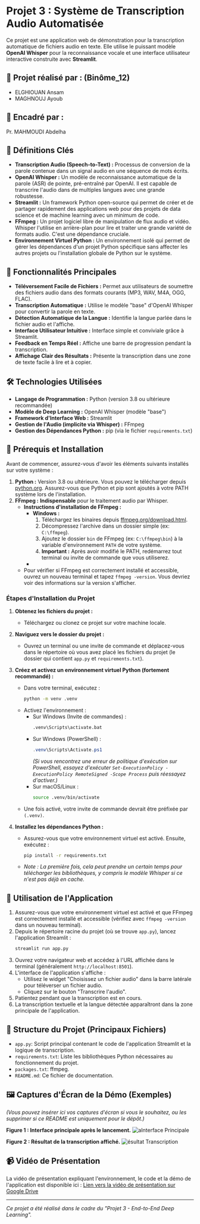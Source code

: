 # Projet 3 : Système de Transcription Audio Automatisée

Ce projet est une application web de démonstration pour la transcription automatique de fichiers audio en texte. Elle utilise le puissant modèle **OpenAI Whisper** pour la reconnaissance vocale et une interface utilisateur interactive construite avec **Streamlit**.

## 📝 Projet réalisé par : (Binôme_12)
- ELGHIOUAN Ansam
- MAGHNOUJ Ayoub

## 📝 Encadré par :
Pr. MAHMOUDI Abdelha

## 📖 Définitions Clés

*   **Transcription Audio (Speech-to-Text) :** Processus de conversion de la parole contenue dans un signal audio en une séquence de mots écrits.
*   **OpenAI Whisper :** Un modèle de reconnaissance automatique de la parole (ASR) de pointe, pré-entraîné par OpenAI. Il est capable de transcrire l'audio dans de multiples langues avec une grande robustesse.
*   **Streamlit :** Un framework Python open-source qui permet de créer et de partager rapidement des applications web pour des projets de data science et de machine learning avec un minimum de code.
*   **FFmpeg :** Un projet logiciel libre de manipulation de flux audio et vidéo. Whisper l'utilise en arrière-plan pour lire et traiter une grande variété de formats audio. C'est une dépendance cruciale.
*   **Environnement Virtuel Python :** Un environnement isolé qui permet de gérer les dépendances d'un projet Python spécifique sans affecter les autres projets ou l'installation globale de Python sur le système.

## 🌟 Fonctionnalités Principales

-   **Téléversement Facile de Fichiers :** Permet aux utilisateurs de soumettre des fichiers audio dans des formats courants (MP3, WAV, M4A, OGG, FLAC).
-   **Transcription Automatique :** Utilise le modèle "base" d'OpenAI Whisper pour convertir la parole en texte.
-   **Détection Automatique de la Langue :** Identifie la langue parlée dans le fichier audio et l'affiche.
-   **Interface Utilisateur Intuitive :** Interface simple et conviviale grâce à Streamlit.
-   **Feedback en Temps Réel :** Affiche une barre de progression pendant la transcription.
-   **Affichage Clair des Résultats :** Présente la transcription dans une zone de texte facile à lire et à copier.

## 🛠️ Technologies Utilisées

-   **Langage de Programmation :** Python (version 3.8 ou ultérieure recommandée)
-   **Modèle de Deep Learning :** OpenAI Whisper (modèle "base")
-   **Framework d'Interface Web :** Streamlit
-   **Gestion de l'Audio (implicite via Whisper) :** FFmpeg
-   **Gestion des Dépendances Python :** pip (via le fichier `requirements.txt`)

## 🚀 Prérequis et Installation

Avant de commencer, assurez-vous d'avoir les éléments suivants installés sur votre système :

1.  **Python :** Version 3.8 ou ultérieure. Vous pouvez le télécharger depuis [python.org](https://www.python.org/). Assurez-vous que Python et pip sont ajoutés à votre PATH système lors de l'installation.
2.  **FFmpeg :** **Indispensable** pour le traitement audio par Whisper.
    *   **Instructions d'installation de FFmpeg :**
        *   **Windows :**
            1.  Téléchargez les binaires depuis [ffmpeg.org/download.html](https://ffmpeg.org/download.html).
            2.  Décompressez l'archive dans un dossier simple (ex: `C:\ffmpeg`).
            3.  Ajoutez le dossier `bin` de FFmpeg (ex: `C:\ffmpeg\bin`) à la variable d'environnement `PATH` de votre système.
            4.  **Important :** Après avoir modifié le PATH, redémarrez tout terminal ou invite de commande que vous utiliserez.
        *   
    *   Pour vérifier si FFmpeg est correctement installé et accessible, ouvrez un nouveau terminal et tapez `ffmpeg -version`. Vous devriez voir des informations sur la version s'afficher.

### Étapes d'Installation du Projet

1.  **Obtenez les fichiers du projet :**
    *   Téléchargez ou clonez ce projet sur votre machine locale.

2.  **Naviguez vers le dossier du projet :**
    *   Ouvrez un terminal ou une invite de commande et déplacez-vous dans le répertoire où vous avez placé les fichiers du projet (le dossier qui contient `app.py` et `requirements.txt`).

3.  **Créez et activez un environnement virtuel Python (fortement recommandé) :**
    *   Dans votre terminal, exécutez :
        ```bash
        python -m venv .venv
        ```
    *   Activez l'environnement :
        *   Sur Windows (Invite de commandes) :
            ```cmd
            .venv\Scripts\activate.bat
            ```
        *   Sur Windows (PowerShell) :
            ```powershell
            .venv\Scripts\Activate.ps1
            ```
            *(Si vous rencontrez une erreur de politique d'exécution sur PowerShell, essayez d'exécuter `Set-ExecutionPolicy -ExecutionPolicy RemoteSigned -Scope Process` puis réessayez d'activer.)*
        *   Sur macOS/Linux :
            ```bash
            source .venv/bin/activate
            ```
    *   Une fois activé, votre invite de commande devrait être préfixée par `(.venv)`.

4.  **Installez les dépendances Python :**
    *   Assurez-vous que votre environnement virtuel est activé. Ensuite, exécutez :
        ```bash
        pip install -r requirements.txt
        ```
    *   *Note : La première fois, cela peut prendre un certain temps pour télécharger les bibliothèques, y compris le modèle Whisper si ce n'est pas déjà en cache.*

## 🏃 Utilisation de l'Application

1.  Assurez-vous que votre environnement virtuel est activé et que FFmpeg est correctement installé et accessible (vérifiez avec `ffmpeg -version` dans un nouveau terminal).
2.  Depuis le répertoire racine du projet (où se trouve `app.py`), lancez l'application Streamlit :
    ```bash
    streamlit run app.py
    ```
3.  Ouvrez votre navigateur web et accédez à l'URL affichée dans le terminal (généralement `http://localhost:8501`).
4.  L'interface de l'application s'affiche :
    *   Utilisez le widget "Choisissez un fichier audio" dans la barre latérale pour téléverser un fichier audio.
    *   Cliquez sur le bouton "Transcrire l'audio".
5.  Patientez pendant que la transcription est en cours.
6.  La transcription textuelle et la langue détectée apparaîtront dans la zone principale de l'application.

## 📂 Structure du Projet (Principaux Fichiers)

-   `app.py`: Script principal contenant le code de l'application Streamlit et la logique de transcription.
-   `requirements.txt`: Liste les bibliothèques Python nécessaires au fonctionnement du projet.
-   `packages.txt`: ffmpeg.
-   `README.md`: Ce fichier de documentation.

## 🖼️ Captures d'Écran de la Démo (Exemples)

*(Vous pouvez insérer ici vos captures d'écran si vous le souhaitez, ou les supprimer si ce README est uniquement pour le dépôt.)*

**Figure 1 : Interface principale après le lancement.**
![aInterface Principale](/images/capture1.png)

**Figure 2 : Résultat de la transcription affiché.**
![ésultat Transcription](/images/capture2.png)

## 📹 Vidéo de Présentation

La vidéo de présentation expliquant l'environnement, le code et la démo de l'application est disponible ici :
[Lien vers la vidéo de présentation sur Google Drive](drive.google.com/video)

---
*Ce projet a été réalisé dans le cadre du "Projet 3 - End-to-End Deep Learning".*